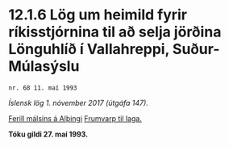 # 12.1.6 Lög um heimild fyrir ríkisstjórnina til að selja jörðina Lönguhlíð í Vallahreppi, Suður-Múlasýslu

`nr. 68 11. maí 1993`

_Íslensk lög 1. nóvember 2017 (útgáfa 147)._

[Ferill málsins á Alþingi](https://www.althingi.is/thingstorf/thingmalalistar-eftir-thingum/ferill/?ltg=116&mnr=518)
[Frumvarp til laga.](https://www.althingi.is/altext/116/s/0875.html)

**Tóku gildi 27. maí 1993.**

